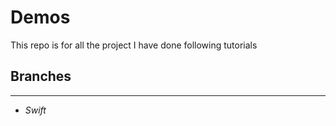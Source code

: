 # Demos
This repo is for all the project I have done following tutorials

## Branches
----------
+ *Swift*
